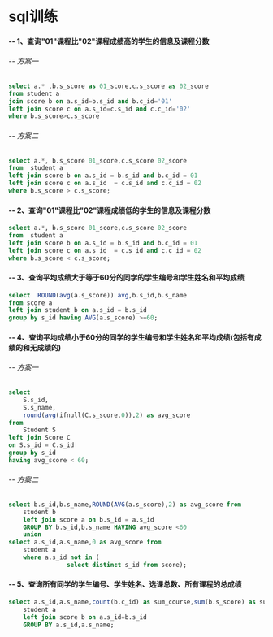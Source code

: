 # sql训练

#### -- 1、查询"01"课程比"02"课程成绩高的学生的信息及课程分数	

###### -- 方案一

```sql
select a.* ,b.s_score as 01_score,c.s_score as 02_score 
from student a 
join score b on a.s_id=b.s_id and b.c_id='01'
left join score c on a.s_id=c.s_id and c.c_id='02' 
where b.s_score>c.s_score
```

###### -- 方案二

```sql
select a.*, b.s_score 01_score,c.s_score 02_score
from  student a
left join score b on a.s_id = b.s_id and b.c_id = 01
left join score c on a.s_id  = c.s_id and c.c_id = 02
where b.s_score > c.s_score;
```

#### -- 2、查询"01"课程比"02"课程成绩低的学生的信息及课程分数

```sql
select a.*, b.s_score 01_score,c.s_score 02_score
from  student a
left join score b on a.s_id = b.s_id and b.c_id = 01
left join score c on a.s_id  = c.s_id and c.c_id = 02
where b.s_score < c.s_score;
```

#### -- 3、查询平均成绩大于等于60分的同学的学生编号和学生姓名和平均成绩

```sql
select  ROUND(avg(a.s_score)) avg,b.s_id,b.s_name
from score a 
left join student b on a.s_id = b.s_id
group by s_id having AVG(a.s_score) >=60;
```

#### -- 4、查询平均成绩小于60分的同学的学生编号和学生姓名和平均成绩(包括有成绩的和无成绩的)

###### -- 方案一

```sql
select
    S.s_id,
    S.s_name,
    round(avg(ifnull(C.s_score,0)),2) as avg_score
from
    Student S
left join Score C
on S.s_id = C.s_id
group by s_id
having avg_score < 60;
```

###### -- 方案二

```sql
select b.s_id,b.s_name,ROUND(AVG(a.s_score),2) as avg_score from 
	student b 
	left join score a on b.s_id = a.s_id
	GROUP BY b.s_id,b.s_name HAVING avg_score <60
	union
select a.s_id,a.s_name,0 as avg_score from 
	student a 
	where a.s_id not in (
				select distinct s_id from score);		
```

#### -- 5、查询所有同学的学生编号、学生姓名、选课总数、所有课程的总成绩

```sql
select a.s_id,a.s_name,count(b.c_id) as sum_course,sum(b.s_score) as sum_score from 
	student a 
	left join score b on a.s_id=b.s_id
	GROUP BY a.s_id,a.s_name;
```


​	
